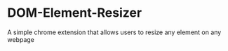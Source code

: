 # DOM-Element-Resizer
A simple chrome extension that allows users to resize any element on any webpage

